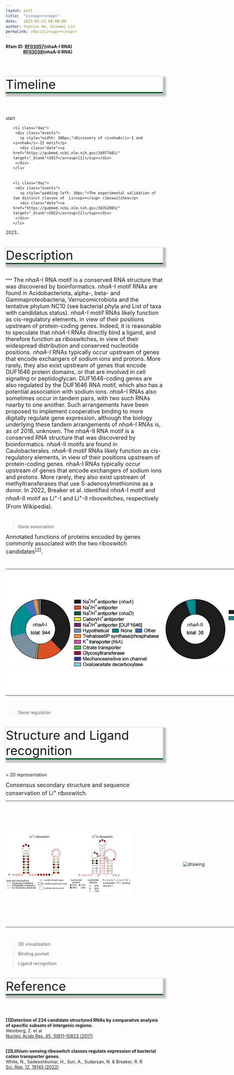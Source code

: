 ```yaml
---
layout: post
title:  "Li<sup>+</sup>"
date:   2023-05-23 00:00:00
author: Yuanlin He, Xiaowei Lin
permalink: /docs/Li<sup>+</sup>/
---
```

**Rfam ID: [RF03057](https://rfam.xfam.org/family/RF03057)(nhaA-I RNA)** <br>
&emsp;&emsp;&emsp;&emsp;**[RF03038](https://rfam.xfam.org/family/RF03038)(nhaA-II RNA)** <br>

<html lang="zh-cn">
<head>
<meta charset="utf-8"> 
<style>
  .header_box {
    border: none;
    border-bottom: 4px solid #005826;
    box-shadow: 5px 5px 5px 5px rgba(0, 0, 0, 0.25);
    font-size:40px
  }
</style>
</head>
<p><br /></p>
<p class="header_box">Timeline</p>
<p><br /></p>
<div class="timeline">
  <div class="year">
    <div class="inner">
      <span>start</span>
    </div>
  </div>
  <ul class="days">
          
    <li class="day">
     <div class="events">
       <p style="width: 380px;">Discovery of <i>nhaA</i>-I and <i>nhaA</i>-II motif</p>
       <div class="date"><a href="https://pubmed.ncbi.nlm.nih.gov/28977401/" target="_blank">2017</a><sup>[1]</sup></div>
     </div>
    </li>
        

    <li class="day">
     <div class="events">
       <p style="padding-left: 30px;">The experimental validation of two distinct classes of  Li<sup>+</sup> riboswitches</p>
       <div class="date"><a href="https://pubmed.ncbi.nlm.nih.gov/36352003/" target="_blank">2022</a><sup>[2]</sup></div>
     </div>
    </li>
        

  </ul>
  <div class="year year--end">
    <div class="inner">
      <span>2023...</span>
    </div>
  </div>
</div>
</html>
        
<p class="header_box">Description</p>
***
<font size="4">The <i>nhaA</i>-I RNA motif is a conserved RNA structure that was discovered by bioinformatics. <i>nhaA</i>-I motif RNAs are found in Acidobacteriota, alpha-, beta- and Gammaproteobacteria, Verrucomicrobiota and the tentative phylum NC10 (see bacterial phyla and List of taxa with candidatus status).
<i>nhaA</i>-I motif RNAs likely function as cis-regulatory elements, in view of their positions upstream of protein-coding genes. Indeed, it is reasonable to speculate that <i>nhaA</i>-I RNAs directly bind a ligand, and therefore function as riboswitches, in view of their widespread distribution and conserved nucleotide positions. <i>nhaA</i>-I RNAs typically occur upstream of genes that encode exchangers of sodium ions and protons. More rarely, they also exist upstream of genes that encode DUF1646 protein domains, or that are involved in cell signaling or peptidoglycan. DUF1646-coding genes are also regulated by the DUF1646 RNA motif, which also has a potential association with sodium ions. <i>nhaA</i>-I RNAs also sometimes occur in tandem pairs, with two such RNAs nearby to one another. Such arrangements have been proposed to implement cooperative binding to more digitally regulate gene expression, although the biology underlying these tandem arrangements of <i>nhaA</i>-I RNAs is, as of 2018, unknown.
The <i>nhaA</i>-II RNA motif is a conserved RNA structure that was discovered by bioinformatics. <i>nhaA</i>-II motifs are found in Caulobacterales.
<i>nhaA</i>-II motif RNAs likely function as cis-regulatory elements, in view of their positions upstream of protein-coding genes. nhaA-I RNAs typically occur upstream of genes that encode exchangers of sodium ions and protons. More rarely, they also exist upstream of methyltransferases that use S-adenosylmethionine as a donor.
In 2022, Breaker et al. identified <i>nhaA</i>-I motif and <i>nhaA</i>-II motif as Li<sup>+</sup>-I and Li<sup>+</sup>-II riboswitches, respectively (From Wikipedia)<sup></sup>.</font>
<p><br /></p>
            
> Gene association
        
<font size="4">Annotated functions of proteins encoded by genes commonly associated with the two riboswitch candidates<sup>[2]</sup>.</font>
<p><br /></p>
<table class="table table-bordered" style="table-layout:fixed;width:800px;margin-left:auto;margin-right:auto;">
<tr >
<td style="text-align:center;padding-bottom: 0px;padding-left: 0px;padding-top: 0px;padding-right: 0px">
  <img src="/images/gene_association/Li+_riboswitch_gene_association.svg" alt="drawing" style="width:800px;margin-top: 0px;margin-bottom: 0px;" >
</td>
</tr>
</table>
<p><br /></p>
                
> Gene regulation
            
<p class="header_box">Structure and Ligand recognition</p>
> 2D representation
        
<font size=4>Consensus secondary structure and sequence conservation of Li<sup>+</sup> riboswitch<sup></sup>.</font><br>
<table class="table table-bordered" style="table-layout:fixed;width:800px;margin-left:auto;margin-right:auto;"><tr>
  <td style="text-align:center;padding-bottom: 0px;padding-left: 0px;padding-top: 0px;padding-right: 0px">
<head>
    <meta charset="UTF-8">
    <meta http-equiv="X-UA-Compatible" content="IE=edge">
    <meta name="viewport" content="width=device-width, initial-scale=1.0">
    <link rel="stylesheet" href="style.css">
    <title>Document</title>
</head>
<style>
   body {
    width: 100%;
    height: 100vh;
}
   button {
   margin-right: 0px;
}
   .main-container {
    display: flex;
    align-items: left;
    justify-content: center;
    height: 100%;
}
   .zoom-wrapper1 {
    width: 400px;
    height: 400px;
    border: 1px solid #fff;
    display: flex;
    align-items: center;
    justify-content: center;
}
</style>
    <div class="main-container">
        <div class="zoom-wrapper1">
            <div class="zoom-area1">
                <img src="/images/2D/Li+_riboswitch_2D.svg" alt="drawing" style="width:400px" />
            </div>
        </div>
    </div>
    <script src="https://www.ribocentre.org/js/panzoom.js"></script>
    <script type='text/javascript'>
      var zoomWraper1 = document.querySelector(".zoom-wrapper1");
      var panzoom1 = Panzoom(document.querySelector(".zoom-area1"), {
      maxScale: 6
      });
      zoomWraper1.addEventListener("wheel", panzoom1.zoomWithWheel);
      panzoom1.zoom(300 / document.querySelector(".zoom-area1 img").height);
      </script>
</td>
<!--2D模2--------------------------->
<td style="text-align:center;padding-bottom: 0px;padding-left: 0px;padding-top: 0px;padding-right: 0px">
<style>
.zoom-wrapper2 {
    width: 400px;
    height: 400px;
    border: 1px solid #fff;
    display: flex;
    align-items: center;
    justify-content: center;
}
</style>
    <div class="main-container">
        <div class="zoom-wrapper2">
            <div class="zoom-area2">
                <img src="/images/2D/" alt="drawing" style="width:400px" />
            </div>
        </div>
    </div>
    <script src="https://www.ribocentre.org/js/panzoom.js"></script>
    <script type='text/javascript'>
      var zoomWraper2 = document.querySelector(".zoom-wrapper2");
      var panzoom2 = Panzoom(document.querySelector(".zoom-area2"), {
      maxScale: 6
      });
      zoomWraper2.addEventListener("wheel", panzoom2.zoomWithWheel);
      panzoom2.zoom(300 / document.querySelector(".zoom-area2 img").height);
    </script>
</td>
</tr></table><br>
                
> 3D visualisation
            
> Binding pocket
                
> Ligand recognition
            
<p class="header_box">Reference</p>
<p><br /></p>
            
<p><strong>[1]Detection of 224 candidate structured RNAs by comparative analysis of specific subsets of intergenic regions.</strong><br />
Weinberg, Z. et al<br />
<a href="https://pubmed.ncbi.nlm.nih.gov/28977401/" target="_blank">Nucleic Acids Res. 45, 10811–10823 (2017)</a><br /><br /></p>
                
<p><strong>[2]Lithium-sensing riboswitch classes regulate expression of bacterial cation transporter genes.</strong><br />
White, N., Sadeeshkumar, H., Sun, A., Sudarsan, N. & Breaker, R. R<br />
<a href="https://pubmed.ncbi.nlm.nih.gov/36352003/" target="_blank">Sci. Rep. 12, 19145 (2022)</a><br /><br /></p>
                